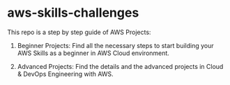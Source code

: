 # aws-skills-challenges
This repo is a step by step guide of AWS Projects:  

1. Beginner Projects: Find all the necessary steps to start building your AWS Skills as a beginner in AWS Cloud environment.

2. Advanced Projects: Find the details and the advanced projects in Cloud & DevOps Engineering with AWS. 
